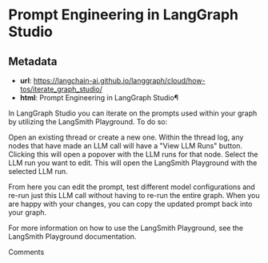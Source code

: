 # Prompt Engineering in LangGraph Studio



## Metadata

- **url**: https://langchain-ai.github.io/langgraph/cloud/how-tos/iterate_graph_studio/
- **html**: Prompt Engineering in LangGraph Studio¶

In LangGraph Studio you can iterate on the prompts used within your graph by utilizing the LangSmith Playground. To do so:

Open an existing thread or create a new one.
Within the thread log, any nodes that have made an LLM call will have a "View LLM Runs" button. Clicking this will open a popover with the LLM runs for that node.
Select the LLM run you want to edit. This will open the LangSmith Playground with the selected LLM run.

From here you can edit the prompt, test different model configurations and re-run just this LLM call without having to re-run the entire graph. When you are happy with your changes, you can copy the updated prompt back into your graph.

For more information on how to use the LangSmith Playground, see the LangSmith Playground documentation.

Comments
